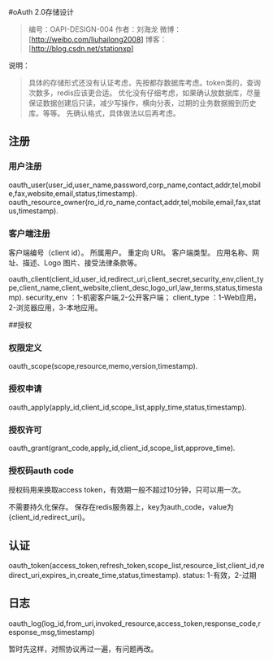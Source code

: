 #oAuth 2.0存储设计
 
 > 编号：OAPI-DESIGN-004
 > 作者：刘海龙
 > 微博：[http://weibo.com/liuhailong2008]
 > 博客：[http://blog.csdn.net/stationxp]


说明：
>具体的存储形式还没有认证考虑，先按都存数据库考虑。token类的，查询次数多，redis应该更合适。
>优化没有仔细考虑，如果确认放数据库，尽量保证数据创建后只读，减少写操作，横向分表，过期的业务数据搬到历史库。等等。
>先确认格式，具体做法以后再考虑。


## 注册

### 用户注册

oauth_user(user_id,user_name,password,corp_name,contact,addr,tel,mobile,fax,website,email,status,timestamp).
oauth_resource_owner(ro_id,ro_name,contact,addr,tel,mobile,email,fax,status,timestamp).

### 客户端注册

客户端编号（client id）。
所属用户。
重定向 URI。
客户端类型。
应用名称、网址、描述、Logo 图片、接受法律条款等。

oauth_client(client_id,user_id,redirect_uri,client_secret,security_env,client_type,client_name,client_website,client_desc,logo_url,law_terms,status,timestamp).
security_env ：1-机密客户端,2-公开客户端；
client_type ：1-Web应用，2-浏览器应用，3-本地应用。

##授权

### 权限定义

oauth_scope(scope,resource,memo,version,timestamp).

### 授权申请

oauth_apply(apply_id,client_id,scope_list,apply_time,status,timestamp).

### 授权许可

oauth_grant(grant_code,apply_id,client_id,scope_list,approve_time).


### 授权码auth code

授权码用来换取access token，有效期一般不超过10分钟，只可以用一次。

不需要持久化保存。
保存在redis服务器上，key为auth_code，value为{client_id,redirect_uri}。

## 认证

oauth_token(access_token,refresh_token,scope_list,resource_list,client_id,redirect_uri,expires_in,create_time,status,timestamp).
status: 1-有效，2-过期

## 日志

oauth_log(log_id,from_uri,invoked_resource,access_token,response_code,response_msg,timestamp)



暂时先这样，对照协议再过一遍，有问题再改。


